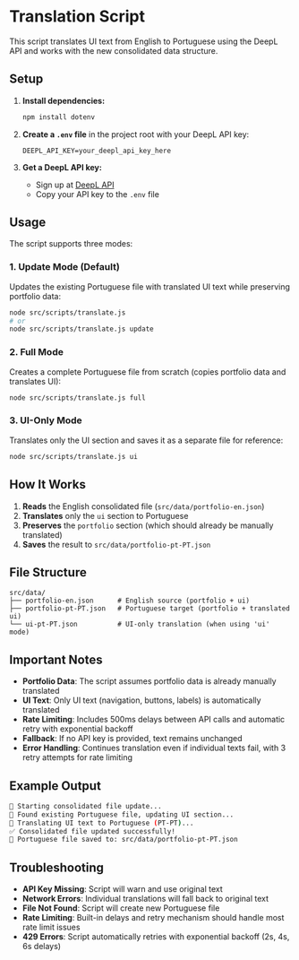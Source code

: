 # Translation Script

This script translates UI text from English to Portuguese using the DeepL API and works with the new consolidated data structure.

## Setup

1. **Install dependencies:**
   ```bash
   npm install dotenv
   ```

2. **Create a `.env` file** in the project root with your DeepL API key:
   ```
   DEEPL_API_KEY=your_deepl_api_key_here
   ```

3. **Get a DeepL API key:**
   - Sign up at [DeepL API](https://www.deepl.com/pro-api)
   - Copy your API key to the `.env` file

## Usage

The script supports three modes:

### 1. Update Mode (Default)
Updates the existing Portuguese file with translated UI text while preserving portfolio data:

```bash
node src/scripts/translate.js
# or
node src/scripts/translate.js update
```

### 2. Full Mode
Creates a complete Portuguese file from scratch (copies portfolio data and translates UI):

```bash
node src/scripts/translate.js full
```

### 3. UI-Only Mode
Translates only the UI section and saves it as a separate file for reference:

```bash
node src/scripts/translate.js ui
```

## How It Works

1. **Reads** the English consolidated file (`src/data/portfolio-en.json`)
2. **Translates** only the `ui` section to Portuguese
3. **Preserves** the `portfolio` section (which should already be manually translated)
4. **Saves** the result to `src/data/portfolio-pt-PT.json`

## File Structure

```
src/data/
├── portfolio-en.json      # English source (portfolio + ui)
├── portfolio-pt-PT.json   # Portuguese target (portfolio + translated ui)
└── ui-pt-PT.json          # UI-only translation (when using 'ui' mode)
```

## Important Notes

- **Portfolio Data**: The script assumes portfolio data is already manually translated
- **UI Text**: Only UI text (navigation, buttons, labels) is automatically translated
- **Rate Limiting**: Includes 500ms delays between API calls and automatic retry with exponential backoff
- **Fallback**: If no API key is provided, text remains unchanged
- **Error Handling**: Continues translation even if individual texts fail, with 3 retry attempts for rate limiting

## Example Output

```bash
🔄 Starting consolidated file update...
📖 Found existing Portuguese file, updating UI section...
🔄 Translating UI text to Portuguese (PT-PT)...
✅ Consolidated file updated successfully!
📁 Portuguese file saved to: src/data/portfolio-pt-PT.json
```

## Troubleshooting

- **API Key Missing**: Script will warn and use original text
- **Network Errors**: Individual translations will fall back to original text
- **File Not Found**: Script will create new Portuguese file
- **Rate Limiting**: Built-in delays and retry mechanism should handle most rate limit issues
- **429 Errors**: Script automatically retries with exponential backoff (2s, 4s, 6s delays)
